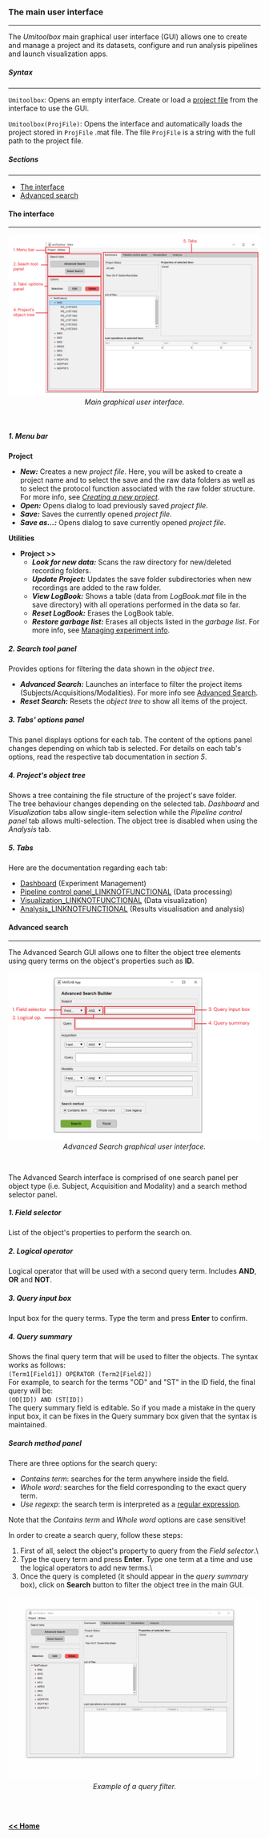 ### The main user interface
___

The *Umitoolbox* main graphical user interface (GUI) allows one to create and manage a project and its datasets, configure and run analysis pipelines and launch visualization apps.

##### Syntax
___

`Umitoolbox`: Opens an empty interface. Create or load a [project file](/creating_a_new_project.md) from the interface to use the GUI.

`Umitoolbox(ProjFile)`: Opens the interface and automatically loads the project stored in `ProjFile` .mat file. The file `ProjFile` is a string with the full path to the project file.

##### Sections
___   

* [The interface](#the-interface)
* [Advanced search](#advanced-search)

#### The interface
___

<p align="center">
  <img alt="guiMainComponents" src="../../assets/img/mainGUI_mainComp.png"/> <br>
  <em>Main graphical user interface.</em>
</p><br>

##### 1. Menu bar
**Project**
* ***New:*** Creates a new *project file*. Here, you will be asked to create a project name and to select the save and the raw data folders as well as to select the protocol function associated with the raw folder structure. For more info, see [*Creating a new project*](/creating_a_new_project.md).
* ***Open:*** Opens dialog to load previously saved *project file*.
* ***Save:*** Saves the currently opened *project file*.
* ***Save as...:*** Opens dialog to save currently opened *project file*.   

**Utilities**
* **Project >>**
    * ***Look for new data:*** Scans the raw directory for new/deleted recording folders.
    * ***Update Project:*** Updates the save folder subdirectories when new recordings are added to the raw folder.
    * ***View LogBook:*** Shows a table (data from *LogBook.mat* file in the save directory) with all operations performed in the data so far.
    * ***Reset LogBook:*** Erases the LogBook table.
    * ***Restore garbage list:*** Erases all objects listed in the *garbage list*. For more info, see [Managing experiment info](/ht_manage_exp.md).

##### 2. Search tool panel
Provides options for filtering the data shown in the *object tree*.

* ***Advanced Search:*** Launches an interface to filter the project items (Subjects/Acquisitions/Modalities). For more info see [Advanced Search](#advanced-search).
* ***Reset Search:*** Resets the *object tree* to show all items of the project.

##### 3. Tabs' options panel
This panel displays options for each tab. The content of the options panel changes depending on which tab is selected. For details on each tab's options, read the respective tab documentation in *section 5*.

##### 4. Project's object tree
Shows a tree containing the file structure of the project's save folder.\
The tree behaviour changes depending on the selected tab. *Dashboard* and *Visualization* tabs allow single-item selection while the *Pipeline control panel* tab allows multi-selection. The object tree is disabled when using the *Analysis* tab.

##### 5. Tabs
Here are the documentation regarding each tab:
* [Dashboard](/maingui_dashboard.md) (Experiment Management)
* [Pipeline control panel_LINKNOTFUNCTIONAL](/maingui_pipeline.md) (Data processing)
* [Visualization_LINKNOTFUNCTIONAL](/maingui_visualization.md) (Data visualization)
* [Analysis_LINKNOTFUNCTIONAL](/maingui_analysis.md) (Results visualisation and analysis)

#### Advanced search
___

The Advanced Search GUI allows one to filter the object tree elements using query terms on the object's properties such as **ID**.

<p align="center">
  <img alt="advanced_searchGUIComp" src="../../assets/img/advanced_search_fig1.png"/> <br>
  <em>Advanced Search graphical user interface.</em>
</p><br>

The Advanced Search interface is comprised of one search panel per object type (i.e. Subject, Acquisition and Modality) and a search method selector panel.
##### 1. Field selector
List of the object's properties to perform the search on.

##### 2. Logical operator
Logical operator that will be used with a second query term. Includes **AND**, **OR** and **NOT**.

##### 3. Query input box
Input box for the query terms. Type the term and press **Enter** to confirm.

##### 4. Query summary
Shows the final query term that will be used to filter the objects. The syntax works as follows:   
`(Term1[Field1]) OPERATOR (Term2[Field2])`\
For example, to search for the terms "OD" and "ST" in the ID field, the final query will be:\
`(OD[ID]) AND (ST[ID])`\
The query summary field is editable. So if you made a mistake in the query input box, it can be fixes in the Query summary box given that the syntax is maintained.

##### Search method panel

There are three options for the search query:
* *Contains term*: searches for the term anywhere inside the field.
* *Whole word*: searches for the field corresponding to the exact query term.
* *Use regexp*: the search term is interpreted as a [regular expression](https://www.mathworks.com/help/matlab/ref/regexp.html).

Note that the *Contains term* and *Whole word* options are case sensitive!

In order to create a search query, follow these steps:   
  1. First of all, select the object's property to query from the *Field selector*.\
  2. Type the query term and press **Enter**. Type one term at a time and use the logical operators to add new terms.\
  3. Once the query is completed (it should appear in the *query summary* box), click on **Search** button to filter the object tree in the main GUI.

<p align="center">
  <img alt="advanced_searchExample" src="../../assets/gifs/advanced_search_example.gif"/> <br>
  <em>Example of a query filter.</em>
</p><br>


\
[**<< Home**](../../index.md)                                                                   

